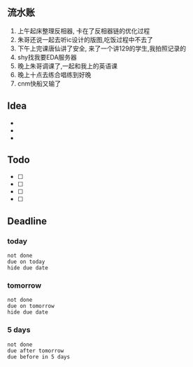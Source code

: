 ## 流水账
1. 上午起床整理反相器, 卡在了反相器链的优化过程
2. 朱哥还说一起去听ic设计的版图,吃饭过程中不去了
3. 下午上完课唐仙讲了安全, 来了一个讲129的学生,我拍照记录的
4. shy找我要EDA服务器
5. 晚上朱哥调课了,一起和我上的英语课
6. 晚上十点去练合唱练到好晚
7. cnm快船又输了

## Idea
- 
- 
- 

## Todo
- [ ] 
- [ ] 
- [ ] 
- [ ] 

## Deadline
### today
```tasks
not done
due on today
hide due date
```
### tomorrow
```tasks
not done
due on tomorrow
hide due date
```
### 5 days
```tasks
not done
due after tomorrow
due before in 5 days
```
